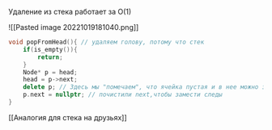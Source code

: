 Удаление из стека работает за O(1)

![[Pasted image 20221019181040.png]]

```cpp
void popFromHead(){ // удаляем голову, потому что стек  
    if(is_empty()){  
        return;  
    }  
    Node* p = head;  
    head = p->next;  
    delete p; // Здесь мы "помечаем", что ячейка пустая и в нее можно записать другое значение, но мы все еще можем обратиться к следующей ячейке через p->next
    p.next = nullptr; // почистили next,чтобы замести следы
}
```
[[Аналогия для стека на друзьях]]